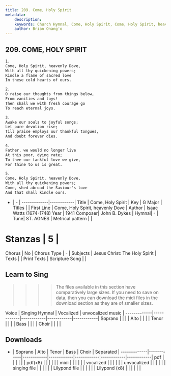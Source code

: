 ```yaml
---
title: 209. Come, Holy Spirit
metadata:
    description: 
    keywords: Church Hymnal, Come, Holy Spirit, Come, Holy Spirit, heavenly Dove, 
    author: Brian Onang'o
---
```



## 209. COME, HOLY SPIRIT

```txt
1.
Come, Holy Spirit, heavenly Dove, 
With all thy quickening powers; 
Kindle a flame of sacred love 
In these cold hearts of ours. 

2.
O raise our thoughts from things below, 
From vanities and toys! 
Then shall we with fresh courage go 
To reach eternal joys. 

3.
Awake our souls to joyful songs; 
Let pure devotion rise; 
Till praise employs our thankful tongues, 
And doubt forever dies. 

4.
Father, we would no longer live 
At this poor, dying rate; 
To thee our tankful love we give, 
For thine to us is great. 

5.
Come, Holy Spirit, heavenly Dove, 
With all thy quickening powers; 
Come, shed abroad the Saviour's love 
And that shall kindle ours.

```

- |   -  |
-------------|------------|
Title | Come, Holy Spirit |
Key | G Major |
Titles |  |
First Line | Come, Holy Spirit, heavenly Dove |
Author | Isaac Watts (1674-1748)
Year | 1941
Composer| John B. Dykes |
Hymnal|  - |
Tune| ST. AGNES |
Metrical pattern | |
# Stanzas | 5 |
Chorus | No |
Chorus Type | - |
Subjects | Jesus Christ: The Holy Spirit |
Texts |  |
Print Texts | 
Scripture Song |  |
  
## Learn to Sing

>>>> The files available in this section have comparatively large sizes. If you need to save on data, then you can download the midi files in the download section as they are of smaller sizes.

Voice |  Singing Hymnal | Vocalized | unvocalized music |
-------------|------------|------------|------------|------------|
Soprano | | | |
Alto | | | |
Tenor | | | |
Bass | | | |
Choir | | | |

## Downloads

- |  Soprano | Alto | Tenor | Bass | Choir | Separated |
-------------|------------|------------|------------|------------|------------|------------|
pdf | | | | | |
pdf(x8) | | | | | |
midi | | | | | |
vocalized | | | | | |
unvocalized | | | | | |
singing file | | | | | |
Lilypond file | | | | | |
Lilypond (x8) | | | | | |
  